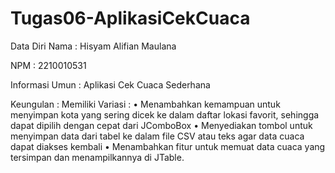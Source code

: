 # Tugas06-AplikasiCekCuaca
Data Diri Nama : Hisyam Alifian Maulana 

NPM : 2210010531

Informasi Umun : Aplikasi Cek Cuaca Sederhana

Keungulan : Memiliki Variasi : • Menambahkan kemampuan untuk menyimpan kota yang sering dicek ke dalam daftar lokasi favorit, sehingga dapat dipilih dengan cepat dari JComboBox
• Menyediakan tombol untuk menyimpan data dari tabel ke dalam file CSV atau teks agar data cuaca dapat diakses kembali
• Menambahkan fitur untuk memuat data cuaca yang tersimpan dan menampilkannya di JTable.
